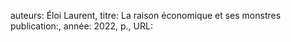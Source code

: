 auteurs: Éloi Laurent, 
titre: La raison économique et ses monstres
publication:, 
année: 2022, 
p.,
URL: 

